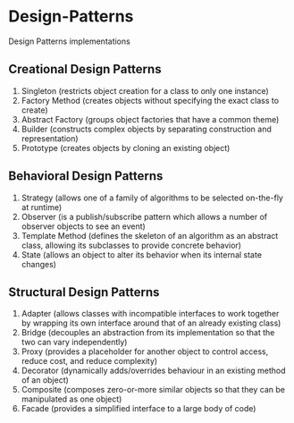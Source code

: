 # Design-Patterns
Design Patterns implementations

## Creational Design Patterns
1. Singleton (restricts object creation for a class to only one instance)
1. Factory Method (creates objects without specifying the exact class to create)
1. Abstract Factory (groups object factories that have a common theme)
1. Builder (constructs complex objects by separating construction and representation)
1. Prototype (creates objects by cloning an existing object)

## Behavioral Design Patterns
1. Strategy (allows one of a family of algorithms to be selected on-the-fly at runtime)
1. Observer (is a publish/subscribe pattern which allows a number of observer objects to see an event)
1. Template Method (defines the skeleton of an algorithm as an abstract class, allowing its subclasses to provide concrete behavior)
1. State (allows an object to alter its behavior when its internal state changes)

## Structural Design Patterns
1. Adapter (allows classes with incompatible interfaces to work together by wrapping its own interface around that of an already existing class)
1. Bridge (decouples an abstraction from its implementation so that the two can vary independently)
1. Proxy (provides a placeholder for another object to control access, reduce cost, and reduce complexity)
1. Decorator (dynamically adds/overrides behaviour in an existing method of an object)
1. Composite (composes zero-or-more similar objects so that they can be manipulated as one object)
1. Facade (provides a simplified interface to a large body of code)

